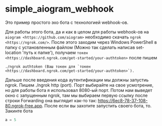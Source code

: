 # simple_aiogram_webhook
Это пример простого эхо бота с технологией webhook-ов.

Для работы этого бота, да и как в целом для работы webhook-ов на `aiogram <https://github.com/aiogram>` необходимо скачать `ngrok <https://ngrok.com/>`.
После этого заходим через Windows PowerShell в папку с установленным файлом (Можно так сделать написав set-location 'путь к папке'), получаем `токен <https://dashboard.ngrok.com/get-started/your-authtoken>` после пишем 
```
./ngrok authtoken (Ваш токен для `токен <https://dashboard.ngrok.com/get-started/your-authtoken>`). 
```
Дальше после введения кода аутентификации мы должны запустиь ngrok. Пишем ./ngrok http (port). 
Порт выбирайте на свое усмотрение, но для работы бота я использовал 8080-ый порт. 
Потом нам выведет окно с запущенным ngrok, там мы выбираем первую ссылку после строки Forwarding она выглядит как-то так: https://6ec8-78-37-108-80.ngrok-free.app. 
После если вы захотите запустить своего бота, то. Закинте бота 
```python
a = 5
```
